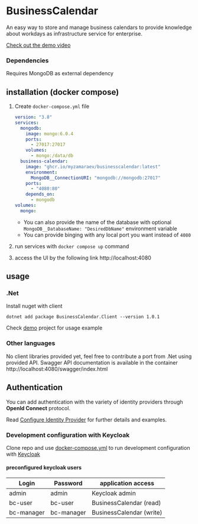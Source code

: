 # BusinessCalendar

An easy way to store and manage business calendars to provide knowledge about workdays as infrastructure service for enterprise.

[Check out the demo video](https://drive.google.com/file/d/1mEsYvzRFDuzHILnltdKuy6tGv4ZC9rB6/view?usp=sharing)

### Dependencies
Requires MongoDB as external dependency


## installation (docker compose)
1. Create `docker-compose.yml` file
    ```yaml
    version: "3.8"
    services:
      mongodb:
        image: mongo:6.0.4
        ports:
          - 27017:27017
        volumes:
          - mongo:/data/db
      business-calendar:
        image: "ghcr.io/myzamaraev/businesscalendar:latest"
        environment:
          MongoDB__ConnectionURI: "mongodb://mongodb:27017"
        ports:
          - "4080:80"
        depends_on:
          - mongodb
    volumes:
      mongo:
    ```
    - You can also provide the name of the database with optional `MongoDB__DatabaseName: "DesiredDbName"` environment variable
    - You can provide binging with any local port you want instead of `4080`
   
   
3. run services with `docker compose up` command
4. access the UI by the following link http://localhost:4080

## usage

### .Net
Install nuget with client
```console
dotnet add package BusinessCalendar.Client --version 1.0.1
```

Check [demo](Src/BusinessCalendar.Demo) project for usage example

### Other languages
No client libraries provided yet, feel free to contribute a port from .Net using provided API.
Swagger API documentation is available in the container http://localhost:4080/swagger/index.html

## Authentication
You can add authentication with the variety of identity providers through **OpenId Connect** protocol. 

Read [Configure Identity Provider](Custom_identity_provider.md) for further details and examples.

### Development configuration with Keycloak
Clone repo and use [docker-compose.yml](Src/docker-compose.yml) to run development configuration with [Keycloak](https://www.keycloak.org/)

#### preconfigured keycloak users
| Login       | Password   | application access
|-------------|------------|-------------------------
| admin       | admin      | Keycloak admin
| bc-user     | bc-user    | BusinessCalendar (read)
| bc-manager  | bc-manager | BusinessCalendar (write)

